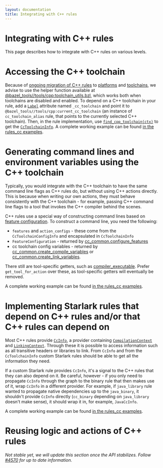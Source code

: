 ```yaml
---
layout: documentation
title: Integrating with C++ rules
---
```


# Integrating with C++ rules

This page describes how to integrate with C++ rules on various levels.

# Accessing the C++ toolchain

Because of
[ongoing migration of C++ rules](https://github.com/bazelbuild/bazel/issues/6516)
to [platforms](https://docs.bazel.build/versions/master/platforms.html) and
[toolchains](https://docs.bazel.build/versions/master/toolchains.html), we
advise to use the helper function available at
[@bazel_tools//tools/cpp:toolchain_utils.bzl](https://source.bazel.build/bazel/+/master:tools/cpp/toolchain_utils.bzl;l=23),
which works both when toolchains are disabled and enabled. To depend on a C++
toolchain in your rule, add a
[`Label`](https://docs.bazel.build/versions/master/starlark/lib/attr.html#label)
attribute named `_cc_toolchain` and point it
to `@bazel_tools//tools/cpp:current_cc_toolchain` (an instance of
`cc_toolchain_alias` rule, that points to the currently selected C++ toolchain).
Then, in the rule implementation, use
[`find_cpp_toolchain(ctx)`](https://source.bazel.build/bazel/+/master:tools/cpp/toolchain_utils.bzl;l=23)
to get the
[`CcToolchainInfo`](https://docs.bazel.build/versions/master/starlark/lib/CcToolchainInfo.html).
A complete working example can be found
[in the rules_cc examples](https://github.com/bazelbuild/rules_cc/blob/master/examples/write_cc_toolchain_cpu/write_cc_toolchain_cpu.bzl).

# Generating command lines and environment variables using the C++ toolchain

Typically, you would integrate with the C++ toolchain to have the same
command line flags as C++ rules do, but without using C++ actions directly.
This is because when writing our own actions, they must behave
consistently with the C++ toolchain - for example, passing C++ command line
flags to a tool that invokes the C++ compiler behind the scenes.

C++ rules use a special way of constructing command lines based on [feature
configuration](cc-toolchain-config-reference.html). To construct a command line,
you need the following:

* `features` and `action_configs` - these come from the `CcToolchainConfigInfo`
  and encapsulated in `CcToolchainInfo`
* `FeatureConfiguration` - returned by [cc_common.configure_features](https://docs.bazel.build/versions/master/starlark/lib/cc_common.html#configure_features)
* cc toolchain config variables - returned by
  [cc_common.create_compile_variables](https://docs.bazel.build/versions/master/starlark/lib/cc_common.html#create_compile_variables)
  or
  [cc_common.create_link_variables](https://docs.bazel.build/versions/master/starlark/lib/cc_common.html#create_link_variables).

There still are tool-specific getters, such as
[compiler_executable](https://docs.bazel.build/versions/master/starlark/lib/CcToolchainInfo.html#compiler_executable).
Prefer `get_tool_for_action` over these, as tool-specific getters will
eventually be removed.

A complete working example can be found
[in the rules_cc examples](https://github.com/bazelbuild/rules_cc/blob/master/examples/my_c_compile/my_c_compile.bzl).

# Implementing Starlark rules that depend on C++ rules and/or that C++ rules can depend on

Most C++ rules provide
[`CcInfo`](https://docs.bazel.build/versions/master/starlark/lib/CcInfo.html),
a provider containing [`CompilationContext`](https://docs.bazel.build/versions/master/starlark/lib/CompilationContext.html)
and
[`LinkingContext`](https://docs.bazel.build/versions/master/starlark/lib/LinkingContext.html).
Through these it is possible to access information such as all transitive headers
or libraries to link. From `CcInfo` and from the `CcToolchainInfo` custom
Starlark rules should be able to get all the information they need.

If a custom Starlark rule provides `CcInfo`, it's a signal to the C++ rules that
they can also depend on it. Be careful, however - if you only need to propagate
`CcInfo` through the graph to the binary rule that then makes use of it, wrap
`CcInfo` in a different provider. For example, if `java_library` rule wanted
to propagate native dependencies up to the `java_binary`, it shouldn't provide
`CcInfo` directly (`cc_binary` depending on `java_library` doesn't make sense),
it should wrap it in, for example, `JavaCcInfo`.

A complete working example can be found
[in the rules_cc examples](https://github.com/bazelbuild/rules_cc/blob/master/examples/my_c_archive/my_c_archive.bzl).


# Reusing logic and actions of C++ rules

_Not stable yet, we will update this section once the API stabilizes. Follow
[#4570](https://github.com/bazelbuild/bazel/issues/4570) for up to date
information._
